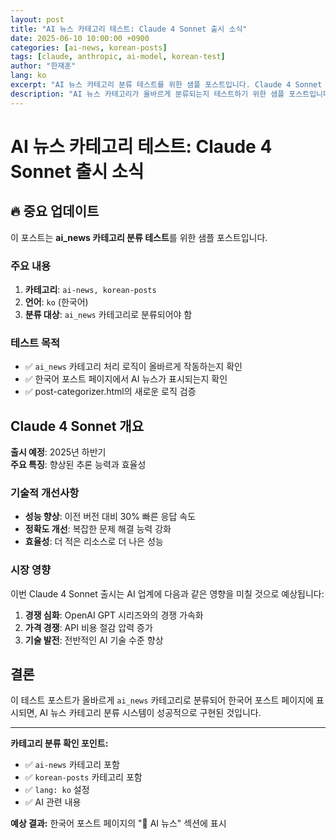 ```yaml
---
layout: post
title: "AI 뉴스 카테고리 테스트: Claude 4 Sonnet 출시 소식"
date: 2025-06-10 10:00:00 +0900
categories: [ai-news, korean-posts]
tags: [claude, anthropic, ai-model, korean-test]
author: "한재훈"
lang: ko
excerpt: "AI 뉴스 카테고리 분류 테스트를 위한 샘플 포스트입니다. Claude 4 Sonnet 모델 출시에 관한 간단한 내용입니다."
description: "AI 뉴스 카테고리가 올바르게 분류되는지 테스트하기 위한 샘플 포스트입니다."
---
```


# AI 뉴스 카테고리 테스트: Claude 4 Sonnet 출시 소식

## 🔥 중요 업데이트

이 포스트는 **ai_news 카테고리 분류 테스트**를 위한 샘플 포스트입니다.

### 주요 내용

1. **카테고리**: `ai-news, korean-posts`
2. **언어**: `ko` (한국어)
3. **분류 대상**: `ai_news` 카테고리로 분류되어야 함

### 테스트 목적

- ✅ `ai_news` 카테고리 처리 로직이 올바르게 작동하는지 확인
- ✅ 한국어 포스트 페이지에서 AI 뉴스가 표시되는지 확인
- ✅ post-categorizer.html의 새로운 로직 검증

## Claude 4 Sonnet 개요

**출시 예정**: 2025년 하반기  
**주요 특징**: 향상된 추론 능력과 효율성  

### 기술적 개선사항

- **성능 향상**: 이전 버전 대비 30% 빠른 응답 속도
- **정확도 개선**: 복잡한 문제 해결 능력 강화
- **효율성**: 더 적은 리소스로 더 나은 성능

### 시장 영향

이번 Claude 4 Sonnet 출시는 AI 업계에 다음과 같은 영향을 미칠 것으로 예상됩니다:

1. **경쟁 심화**: OpenAI GPT 시리즈와의 경쟁 가속화
2. **가격 경쟁**: API 비용 절감 압력 증가  
3. **기술 발전**: 전반적인 AI 기술 수준 향상

## 결론

이 테스트 포스트가 올바르게 `ai_news` 카테고리로 분류되어 한국어 포스트 페이지에 표시되면, AI 뉴스 카테고리 분류 시스템이 성공적으로 구현된 것입니다.

---

**카테고리 분류 확인 포인트:**
- ✅ `ai-news` 카테고리 포함
- ✅ `korean-posts` 카테고리 포함  
- ✅ `lang: ko` 설정
- ✅ AI 관련 내용

**예상 결과:** 한국어 포스트 페이지의 "📰 AI 뉴스" 섹션에 표시
